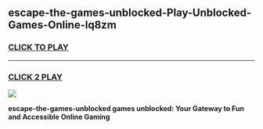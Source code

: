 
## escape-the-games-unblocked-Play-Unblocked-Games-Online-lq8zm
<h3>
<a href="https://premium76.site?title=escape-the-games-unblocked&ref=24A">CLICK TO PLAY</a></h3>
<hr>

<h3>
<a href="https://premium76.site?title=escape-the-games-unblocked&ref=24A">CLICK 2 PLAY</a>
  
</h3>

<a href="https://premium76.site?title=escape-the-games-unblocked&ref=24A"><img src="https://clearcache.store/games.png"></a>


**escape-the-games-unblocked games unblocked: Your Gateway to Fun and Accessible Online Gaming**
